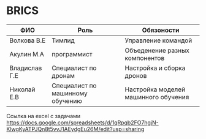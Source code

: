 # BRICS

  
  
| ФИО  | Роль | Обязоности  |
| ------------- | ------------- | ------------- |
| Волкова В.Е| Тимлид  |  Управление командой |
| Акулин  М.А    | программист  | Объеденение разных компонентов  |
| Владислав  Г.Е    | Специалист по дронам  | Настройка и сборка дронов  |
| Николай  Е.В    | Специалист по машинному обучению  |  Настройка моделей машинного обучения |
  
  
Ссылка на excel с задачами 
https://docs.google.com/spreadsheets/d/1qRpqb2FO7hgjN-KlwgKyATPJQn8t5vvJ1AEydgEu26M/edit?usp=sharing
